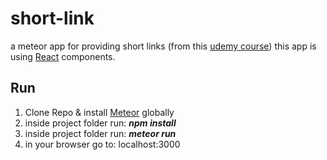 # short-link
a meteor app for providing short links (from this <a href="https://www.udemy.com/meteor-react/">udemy course</a>)
this app is using <a href="https://reactjs.org/">React</a> components.

<h2>Run</h2>
<ol>
  <li>Clone Repo & install <a href="https://www.meteor.com/install">Meteor</a> globally</li>
  <li>inside project folder run: <strong><i>npm install</i></strong></li>
  <li>inside project folder run: <strong><i>meteor run</i></strong></li>
  <li>in your browser go to: localhost:3000</li>
</ol>
